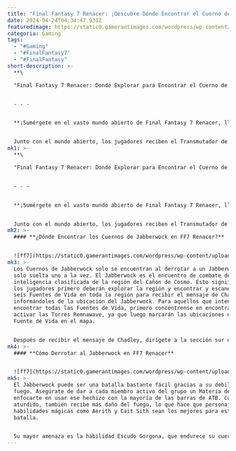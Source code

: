 ```yaml
---
title: "Final Fantasy 7 Renacer: ¡Descubre Dónde Encontrar el Cuerno de Jabberwock!"
date: 2024-04-24T04:34:47.931Z
featuredimage: https://static0.gamerantimages.com/wordpress/wp-content/uploads/2024/04/fes-13.jpg?q=70&fit=contain&w=1140&h=&dpr=1
categoria: Gaming
tags:
  - "#Gaming"
  - "#FinalFantasy7"
  - "#FinalFantasy"
short-description: >-
  **\

  "Final Fantasy 7 Renacer: Donde Explorar para Encontrar el Cuerno de Jabberwock"**


  - - -


  **¡Sumérgete en el vasto mundo abierto de Final Fantasy 7 Renacer, lleno de regiones por descubrir y misiones para completar mientras fortaleces a tu equipo para enfrentar cualquier desafío!**


  Junto con el mundo abierto, los jugadores reciben el Transmutador de Objetos, que puede convertir materiales encontrados en el mundo abierto en consumi
mk1: >-
  **\

  "Final Fantasy 7 Renacer: Donde Explorar para Encontrar el Cuerno de Jabberwock"**


  - - -


  **¡Sumérgete en el vasto mundo abierto de Final Fantasy 7 Renacer, lleno de regiones por descubrir y misiones para completar mientras fortaleces a tu equipo para enfrentar cualquier desafío!**


  Junto con el mundo abierto, los jugadores reciben el Transmutador de Objetos, que puede convertir materiales encontrados en el mundo abierto en consumibles, equipo, accesorios e incluso algunos objetos necesarios para misiones secundarias. Uno de los objetos más raros que los jugadores intentarán encontrar es el Cuerno de Jabberwock, siendo los Jabberwocks ya de por sí criaturas raras en todo el mundo.
mk2: >-
  #### **¿Dónde Encontrar los Cuernos de Jabberwock en FF7 Renacer?**


  ![ff7](https://static0.gamerantimages.com/wordpress/wp-content/uploads/2024/04/untitled-design-4-6.jpg?q=70&fit=crop&w=1500&dpr=1 "ff7")
mk3: >-
  Los Cuernos de Jabberwock solo se encuentran al derrotar a un Jabberwock, que
  solo suelta uno a la vez. El Jabberwock es el encuentro de combate de
  inteligencia clasificada de la región del Cañón de Cosmo. Esto significa que
  los jugadores primero deberán explorar la región y encontrar y escanear las
  seis Fuentes de Vida en toda la región para recibir el mensaje de Chadley
  informándoles de la ubicación del Jabberwock. Para aquellos que intentan
  encontrar todas las Fuentes de Vida, primero concéntrense en encontrar y
  activar las Torres Remnawave, ya que luego marcarán las ubicaciones de cada
  Fuente de Vida en el mapa.


  Después de recibir el mensaje de Chadley, dirígete a la sección sur del Cañón de Cosmo, cerca de la gran plataforma con el viento soplando desde el centro. Al noroeste de esa plataforma habrá una gran cueva, con la ubicación del Jabberwock en su interior. Después de ingresar a la cueva, mantener presionado Triángulo invocará al monstruo, permitiendo a los jugadores prepararse y equipar el Materia adecuado antes de que comience la batalla.
mk4: >-
  #### **Cómo Derrotar al Jabberwock en FF7 Renacer**


  ![ff7](https://static0.gamerantimages.com/wordpress/wp-content/uploads/2024/04/1-18.jpg?q=70&fit=crop&w=1500&dpr=1 "ff7")
mk5: >-
  El Jabberwock puede ser una batalla bastante fácil gracias a su debilidad al
  fuego. Asegúrate de dar a cada miembro activo del grupo un Materia de Fuego y
  enfocarte en usar ese hechizo con la mayoría de las barras de ATB. Cuando está
  aturdido, también recibe más daño del fuego, lo que hace que personajes con
  habilidades mágicas como Aerith y Cait Sith sean los mejores para esta
  batalla.


  Su mayor amenaza es la habilidad Escudo Gorgona, que endurece su cuerpo y lo hace muy resistente a los ataques físicos, con estos también rebotando y los personajes incapaces de realizar combos de ataques. La magia no se ve afectada por esta habilidad y de hecho romperá el escudo después de infligir suficiente daño, así que continúa lanzando hechizos de fuego para debilitar a la criatura. Derrotarlo otorgará a los jugadores un Cuerno de Jabberwock, pudiendo repetir la batalla para obtener más Cuernos de Jabberwock cuando sea necesario.
---
```

